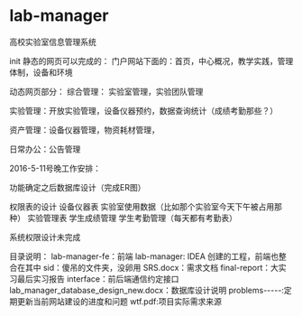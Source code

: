 # lab-manager
高校实验室信息管理系统

init
静态的网页可以完成的：
门户网站下面的：首页，中心概况，教学实践，管理体制，设备和环境

动态网页部分：
综合管理： 实验室管理，实验团队管理


实验管理：开放实验管理，设备仪器预约，数据查询统计（成绩考勤那些？）

资产管理：设备仪器管理，物资耗材管理，

日常办公：公告管理


2016-5-11号晚工作安排：

功能确定之后数据库设计（完成ER图）

权限表的设计
设备仪器表
实验室使用数据（比如那个实验室今天下午被占用那种）
实验管理表
学生成绩管理
学生考勤管理（每天都有考勤表）


系统权限设计未完成

目录说明：
lab-manager-fe：前端
lab-manager:   IDEA 创建的工程，前端也整合在其中
sid：傻吊的文件夹，没卵用
SRS.docx：需求文档
final-report：大实习最后实习报告
interface：前后端通信约定接口
lab_manager_database_design_new.docx：数据库设计说明
problems-----:定期更新当前网站建设的进度和问题
wtf.pdf:项目实际需求来源
